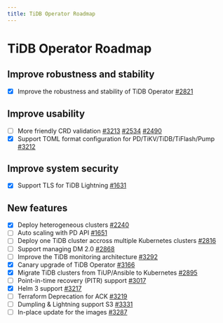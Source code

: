```yaml
---
title: TiDB Operator Roadmap
---
```


# TiDB Operator Roadmap

## Improve robustness and stability

- [x] Improve the robustness and stability of TiDB Operator [#2821](https://github.com/pingcap/tidb-operator/issues/2821)

## Improve usability

- [ ] More friendly CRD validation [#3213](https://github.com/pingcap/tidb-operator/issues/3213) [#2534](https://github.com/pingcap/tidb-operator/issues/2534) [#2490](https://github.com/pingcap/tidb-operator/issues/2490)
- [x] Support TOML format configuration for PD/TiKV/TiDB/TiFlash/Pump [#3212](https://github.com/pingcap/tidb-operator/issues/3212)

## Improve system security

- [x] Support TLS for TiDB Lightning [#1631](https://github.com/pingcap/tidb-operator/issues/1631)

## New features

- [x] Deploy heterogeneous clusters [#2240](https://github.com/pingcap/tidb-operator/issues/2240)
- [ ] Auto scaling with PD API [#1651](https://github.com/pingcap/tidb-operator/issues/1651)
- [ ] Deploy one TiDB cluster accross multiple Kubernetes clusters [#2816](https://github.com/pingcap/tidb-operator/issues/2816)
- [ ] Support managing DM 2.0 [#2868](https://github.com/pingcap/tidb-operator/issues/2868)
- [ ] Improve the TiDB monitoring architecture [#3292](https://github.com/pingcap/tidb-operator/issues/3292)
- [x] Canary upgrade of TiDB Operator [#3166](https://github.com/pingcap/tidb-operator/issues/3166)
- [x] Migrate TiDB clusters from TiUP/Ansible to Kubernetes [#2895](https://github.com/pingcap/tidb-operator/issues/2895)
- [ ] Point-in-time recovery (PITR) support [#3017](https://github.com/pingcap/tidb-operator/issues/3017)
- [x] Helm 3 support [#3217](https://github.com/pingcap/tidb-operator/issues/3217)
- [ ] Terraform Deprecation for ACK [#3219](https://github.com/pingcap/tidb-operator/issues/3219)
- [ ] Dumpling & Lightning support S3 [#3331](https://github.com/pingcap/tidb-operator/issues/3331)
- [ ] In-place update for the images [#3287](https://github.com/pingcap/tidb-operator/issues/3287)
